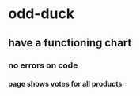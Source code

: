 # odd-duck
## have a functioning chart
### no errors on code
#### page shows votes for all products
